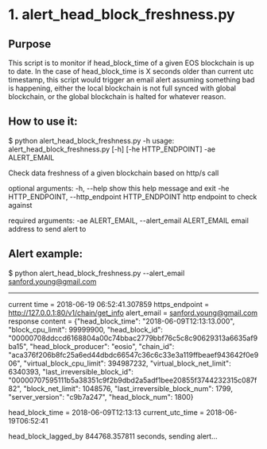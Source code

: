 
# 1. alert_head_block_freshness.py

## Purpose
This script is to monitor if head_block_time of a given EOS blockchain is up to date. In the case of
head_block_time is X seconds older than current utc timestamp, this script would trigger an email 
alert assuming something bad is happening, either the local blockchain is not full synced with global 
blockchain, or the global blockchain is halted for whatever reason.

## How to use it:
$ python alert_head_block_freshness.py -h
usage: alert_head_block_freshness.py [-h] [-he HTTP_ENDPOINT] -ae ALERT_EMAIL

Check data freshness of a given blockchain based on http/s call

optional arguments:
  -h, --help            show this help message and exit
  -he HTTP_ENDPOINT, --http_endpoint HTTP_ENDPOINT
                        http endpoint to check against

required arguments:
  -ae ALERT_EMAIL, --alert_email ALERT_EMAIL
                        email address to send alert to

## Alert example:
$ python alert_head_block_freshness.py --alert_email sanford.young@gmail.com

**********************************
current time =  2018-06-19 06:52:41.307859
https_endpoint = http://127.0.0.1:80/v1/chain/get_info
alert_email = sanford.young@gmail.com
response content = {"head_block_time": "2018-06-09T12:13:13.000", "block_cpu_limit": 99999900, "head_block_id": "00000708ddccd6168804a00c74bbac2779bbf76c5c8c90629313a6635af9ba15", "head_block_producer": "eosio", "chain_id": "aca376f206b8fc25a6ed44dbdc66547c36c6c33e3a119ffbeaef943642f0e906", "virtual_block_cpu_limit": 394987232, "virtual_block_net_limit": 6340393, "last_irreversible_block_id": "00000707595111b5a38351c9f2b9dbd2a5adf1bee20855f3744232315c087f82", "block_net_limit": 1048576, "last_irreversible_block_num": 1799, "server_version": "c9b7a247", "head_block_num": 1800}

head_block_time = 2018-06-09T12:13:13
current_utc_time = 2018-06-19T06:52:41

head_block_lagged_by 844768.357811 seconds, sending alert...
